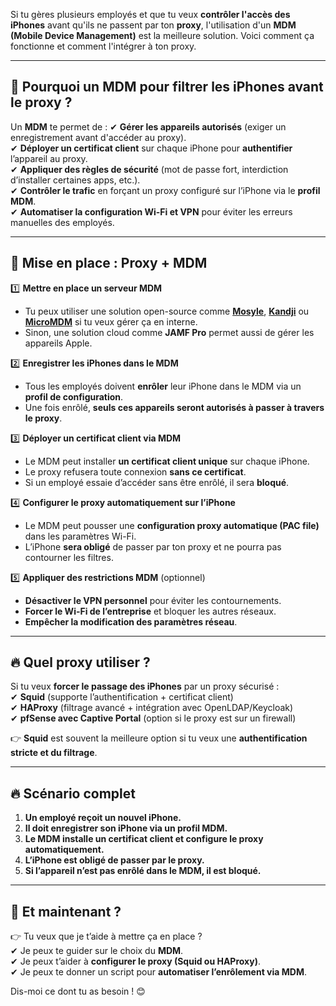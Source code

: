 Si tu gères plusieurs employés et que tu veux **contrôler l'accès des iPhones** avant qu'ils ne passent par ton **proxy**, l'utilisation d'un **MDM (Mobile Device Management)** est la meilleure solution. Voici comment ça fonctionne et comment l'intégrer à ton proxy.  

---

## 🚀 **Pourquoi un MDM pour filtrer les iPhones avant le proxy ?**  
Un **MDM** te permet de :
✔ **Gérer les appareils autorisés** (exiger un enregistrement avant d'accéder au proxy).  
✔ **Déployer un certificat client** sur chaque iPhone pour **authentifier** l’appareil au proxy.  
✔ **Appliquer des règles de sécurité** (mot de passe fort, interdiction d’installer certaines apps, etc.).  
✔ **Contrôler le trafic** en forçant un proxy configuré sur l’iPhone via le **profil MDM**.  
✔ **Automatiser la configuration Wi-Fi et VPN** pour éviter les erreurs manuelles des employés.  

---

## 🔹 **Mise en place : Proxy + MDM**
1️⃣ **Mettre en place un serveur MDM**  
   - Tu peux utiliser une solution open-source comme **[Mosyle](https://mosyle.com/)**, **[Kandji](https://www.kandji.io/)** ou **[MicroMDM](https://github.com/micromdm/micromdm)** si tu veux gérer ça en interne.  
   - Sinon, une solution cloud comme **JAMF Pro** permet aussi de gérer les appareils Apple.

2️⃣ **Enregistrer les iPhones dans le MDM**  
   - Tous les employés doivent **enrôler** leur iPhone dans le MDM via un **profil de configuration**.  
   - Une fois enrôlé, **seuls ces appareils seront autorisés à passer à travers le proxy**.

3️⃣ **Déployer un certificat client via MDM**  
   - Le MDM peut installer **un certificat client unique** sur chaque iPhone.  
   - Le proxy refusera toute connexion **sans ce certificat**.  
   - Si un employé essaie d’accéder sans être enrôlé, il sera **bloqué**.

4️⃣ **Configurer le proxy automatiquement sur l’iPhone**  
   - Le MDM peut pousser une **configuration proxy automatique (PAC file)** dans les paramètres Wi-Fi.  
   - L’iPhone **sera obligé** de passer par ton proxy et ne pourra pas contourner les filtres.

5️⃣ **Appliquer des restrictions MDM** (optionnel)  
   - **Désactiver le VPN personnel** pour éviter les contournements.  
   - **Forcer le Wi-Fi de l’entreprise** et bloquer les autres réseaux.  
   - **Empêcher la modification des paramètres réseau**.

---

## 🔥 **Quel proxy utiliser ?**  
Si tu veux **forcer le passage des iPhones** par un proxy sécurisé :  
✔ **Squid** (supporte l’authentification + certificat client)  
✔ **HAProxy** (filtrage avancé + intégration avec OpenLDAP/Keycloak)  
✔ **pfSense avec Captive Portal** (option si le proxy est sur un firewall)  

👉 **Squid** est souvent la meilleure option si tu veux une **authentification stricte et du filtrage**.

---

## 🔥 **Scénario complet**
1. **Un employé reçoit un nouvel iPhone.**  
2. **Il doit enregistrer son iPhone via un profil MDM.**  
3. **Le MDM installe un certificat client et configure le proxy automatiquement.**  
4. **L’iPhone est obligé de passer par le proxy.**  
5. **Si l’appareil n’est pas enrôlé dans le MDM, il est bloqué.**  

---

## 🚀 **Et maintenant ?**
👉 Tu veux que je t’aide à mettre ça en place ?  
✔ Je peux te guider sur le choix du **MDM**.  
✔ Je peux t’aider à **configurer le proxy (Squid ou HAProxy)**.  
✔ Je peux te donner un script pour **automatiser l’enrôlement via MDM**.  

Dis-moi ce dont tu as besoin ! 😊
